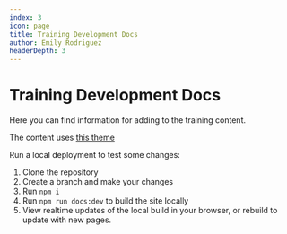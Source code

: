 ```yaml
---
index: 3
icon: page
title: Training Development Docs
author: Emily Rodriguez
headerDepth: 3
---
```


# Training Development Docs

Here you can find information for adding to the training content.

The content uses [this theme](https://theme-hope.vuejs.press/)

Run a local deployment to test some changes:

1. Clone the repository
2. Create a branch and make your changes
3. Run `npm i`
4. Run `npm run docs:dev` to build the site locally
5. View realtime updates of the local build in your browser, or rebuild to update with new pages.

